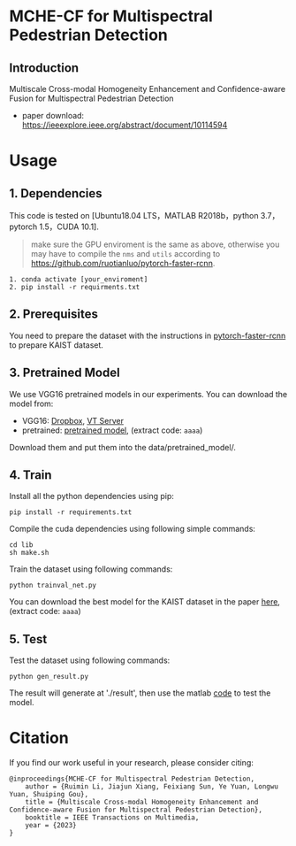 # MCHE-CF for Multispectral Pedestrian Detection

## Introduction

Multiscale Cross-modal Homogeneity Enhancement and Confidence-aware Fusion for Multispectral Pedestrian Detection
- paper download: https://ieeexplore.ieee.org/abstract/document/10114594


# Usage
## 1. Dependencies
This code is tested on [Ubuntu18.04 LTS，MATLAB R2018b，python 3.7，pytorch 1.5，CUDA 10.1]. 
 
 
 >make sure the GPU enviroment is the same as above, otherwise you may have to compile the `nms` and `utils` according to https://github.com/ruotianluo/pytorch-faster-rcnn. 
 ```
1. conda activate [your_enviroment]
2. pip install -r requirments.txt
```

## 2. Prerequisites
You need to prepare the dataset with the instructions in [pytorch-faster-rcnn](https://github.com/ruotianluo/pytorch-faster-rcnn) to prepare KAIST dataset. 

## 3. Pretrained Model
We use VGG16 pretrained models in our experiments. You can download the model from:

* VGG16: [Dropbox](https://www.dropbox.com/s/s3brpk0bdq60nyb/vgg16_caffe.pth?dl=0), [VT Server](https://filebox.ece.vt.edu/~jw2yang/faster-rcnn/pretrained-base-models/vgg16_caffe.pth)
* pretrained: [pretrained model](https://pan.baidu.com/s/169SszWgskGowMKIODRTppw), (extract code: `aaaa`)

Download them and put them into the data/pretrained_model/.

## 4. Train
Install all the python dependencies using pip:
```
pip install -r requirements.txt
```

Compile the cuda dependencies using following simple commands:

```
cd lib
sh make.sh
```
Train the dataset using following commands:
```
python trainval_net.py
```
You can download the best model for the KAIST dataset in the paper [here](https://pan.baidu.com/s/169SszWgskGowMKIODRTppw), (extract code: `aaaa`)
## 5. Test
Test the dataset using following commands:
```
python gen_result.py
```
The result will generate at './result', then use the matlab [code](https://github.com/CalayZhou/MBNet/tree/master/KAISTdevkit-matlab-wrapper) to test the model.


# Citation

If you find our work useful in your research, please consider citing:

```
@inproceedings{MCHE-CF for Multispectral Pedestrian Detection,
    author = {Ruimin Li, Jiajun Xiang, Feixiang Sun, Ye Yuan, Longwu Yuan, Shuiping Gou},
    title = {Multiscale Cross-modal Homogeneity Enhancement and Confidence-aware Fusion for Multispectral Pedestrian Detection},
    booktitle = IEEE Transactions on Multimedia,
    year = {2023}
}
```

